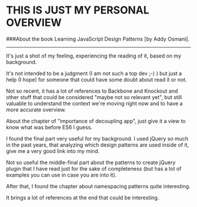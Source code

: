 # THIS IS JUST MY  PERSONAL OVERVIEW 
###About the book Learning JavaScript Design Patterns [by Addy Osmani].

----------------------------------------------------------------------


It's just a shot of my feeling, experiencing the reading of it, based on my background.

It's not intended to be a judgment (I am not such a top dev ;-) ) but just a help (I hope) for someone that could have some doubt about read it or not.

Not so recent, it has a lot of references to Backbone and Knockout and other stuff that could be considered "maybe not so relevant yet", but still valuable to understand the context we're moving right now and to have a more accurate overview.

About the chapter of "importance of decoupling app", just give it a view to know what was before ES6 I guess.

I found the final part very useful for my background. 
I used jQuery so much in the past years, that analyzing which design patterns are used inside of it, give me a very good link into my mind. 

Not so useful the middle-final part about the patterns to create jQuery plugin that I have read just for the sake of completeness (but has a lot of examples you can use in case you are into it). 

After that, I found the chapter about namespacing patterns quite interesting.

It brings a lot of references at the end that could be interesting.
